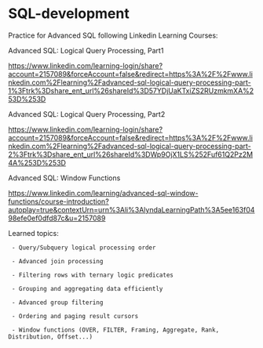 # SQL-development
Practice for Advanced SQL following Linkedin Learning Courses:

Advanced SQL: Logical Query Processing, Part1

https://www.linkedin.com/learning-login/share?account=2157089&forceAccount=false&redirect=https%3A%2F%2Fwww.linkedin.com%2Flearning%2Fadvanced-sql-logical-query-processing-part-1%3Ftrk%3Dshare_ent_url%26shareId%3D57YDjUaKTxiZS2RUzmkmXA%253D%253D
 
Advanced SQL: Logical Query Processing, Part2

https://www.linkedin.com/learning-login/share?account=2157089&forceAccount=false&redirect=https%3A%2F%2Fwww.linkedin.com%2Flearning%2Fadvanced-sql-logical-query-processing-part-2%3Ftrk%3Dshare_ent_url%26shareId%3DWp9OjX1LS%252Fuf61Q2Pz2M4A%253D%253D

Advanced SQL: Window Functions

https://www.linkedin.com/learning/advanced-sql-window-functions/course-introduction?autoplay=true&contextUrn=urn%3Ali%3AlyndaLearningPath%3A5ee163f0498efe0ef0dfd87c&u=2157089

Learned topics:

     - Query/Subquery logical processing order

     - Advanced join processing

     - Filtering rows with ternary logic predicates

     - Grouping and aggregating data efficiently

     - Advanced group filtering

     - Ordering and paging result cursors
     
     - Window functions (OVER, FILTER, Framing, Aggregate, Rank, Distribution, Offset...)
